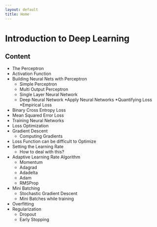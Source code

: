 ```yaml
---
layout: default
title: Home
---
```


# Introduction to Deep Learning
## Content
* The Perceptron
* Activation Function
* Building Neural Nets with Perceptron
  * Simple Perceptron
  * Multi Output Perceptron
  * Single Layer Neural Network
  * Deep Neural Network
*Apply Neural Networks
*Quantifying Loss
*Empirical Loss
* Binary Cross Entropy Loss
* Mean Squared Error Loss
* Training Neural Networks
* Loss Optimization
* Gradient Descent
  * Computing Gradients
* Loss Function can be difficult to Optimize
* Setting the Learning Rate
  * How to deal with this?
* Adaptive Learning Rate Algorithm
  * Momentum
  * Adagrad
  * Adadelta
  * Adam
  * RMSProp
* Mini Batching
  * Stochastic Gradient Descent
  * Mini Batches while training
* Overfitting
* Regularization
  * Dropout
  * Early Stopping

